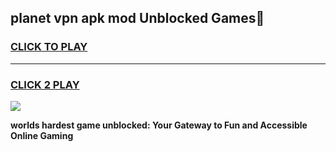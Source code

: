 
## planet vpn apk mod Unblocked Games👋
<h3>
<a href="https://premium.freeplayer.one?title=planet_vpn_apk_mod&ref=16F">CLICK TO PLAY</a></h3>
<hr>

<h3>
<a href="https://premium.freeplayer.one?title=planet_vpn_apk_mod&ref=16F">CLICK 2 PLAY</a>
  
</h3>

<a href="https://premium.freeplayer.one?title=planet_vpn_apk_mod&ref=16F/"><img src="https://clearcache.store/games.png"></a>


**worlds hardest game unblocked: Your Gateway to Fun and Accessible Online Gaming**
